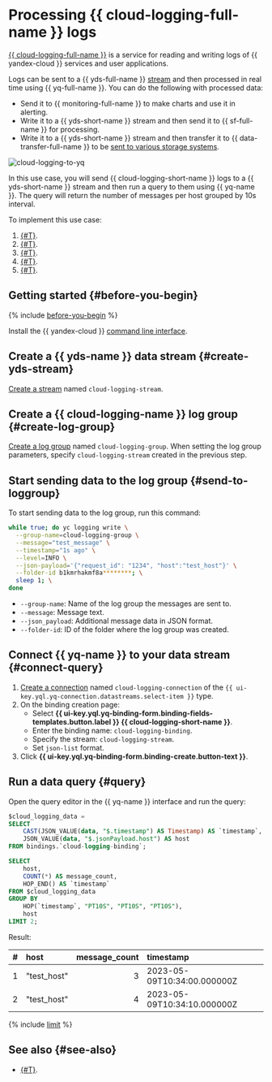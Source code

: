 # Processing {{ cloud-logging-full-name }} logs

[{{ cloud-logging-full-name }}](../../logging/index.yaml) is a service for reading and writing logs of {{ yandex-cloud }} services and user applications.

Logs can be sent to a {{ yds-full-name }} [stream](../../data-streams/concepts/glossary.md#stream-concepts) and then processed in real time using {{ yq-full-name }}. You can do the following with processed data:

* Send it to {{ monitoring-full-name }} to make charts and use it in alerting.
* Write it to a {{ yds-short-name }} stream and then send it to {{ sf-full-name }} for processing.
* Write it to a {{ yds-short-name }} stream and then transfer it to {{ data-transfer-full-name }} to be [sent to various storage systems](../../data-streams/tutorials/data-ingestion.md).

![cloud-logging-to-yq](../../_assets/query/cloud-logging.png)

In this use case, you will send {{ cloud-logging-short-name }} logs to a {{ yds-short-name }} stream and then run a query to them using {{ yq-name }}. The query will return the number of messages per host grouped by 10s interval.

To implement this use case:

1. [{#T}](#create-yds-stream).
1. [{#T}](#create-log-group).
1. [{#T}](#send-to-loggroup).
1. [{#T}](#connect-query).
1. [{#T}](#query).

## Getting started {#before-you-begin}

{% include [before-you-begin](../../_tutorials/_tutorials_includes/before-you-begin.md) %}

Install the {{ yandex-cloud }} [command line interface](../../cli/quickstart.md#install).

## Create a {{ yds-name }} data stream {#create-yds-stream}

[Create a stream](../../data-streams/operations/manage-streams.md#create-data-stream) named `cloud-logging-stream`.

## Create a {{ cloud-logging-name }} log group {#create-log-group}

[Create a log group](../../logging/operations/create-group.md) named `cloud-logging-group`. When setting the log group parameters, specify `cloud-logging-stream` created in the previous step.

## Start sending data to the log group {#send-to-loggroup}

To start sending data to the log group, run this command:

```bash
while true; do yc logging write \
  --group-name=cloud-logging-group \
  --message="test_message" \
  --timestamp="1s ago" \
  --level=INFO \
  --json-payload='{"request_id": "1234", "host":"test_host"}' \
  --folder-id b1kmrhakmf8a********; \
  sleep 1; \
done
```

* `--group-name`: Name of the log group the messages are sent to.
* `--message`: Message text.
* `--json_payload`: Additional message data in JSON format.
* `--folder-id`: ID of the folder where the log group was created.

## Connect {{ yq-name }} to your data stream {#connect-query}

1. [Create a connection](../operations/connection.md#create) named `cloud-logging-connection` of the `{{ ui-key.yql.yq-connection.datastreams.select-item }}` type.
1. On the binding creation page:
   * Select **{{ ui-key.yql.yq-binding-form.binding-fields-templates.button.label }} {{ cloud-logging-short-name }}**.
   * Enter the binding name: `cloud-logging-binding`.
   * Specify the stream: `cloud-logging-stream`.
   * Set `json-list` format.
1. Click **{{ ui-key.yql.yq-binding-form.binding-create.button-text }}**.

## Run a data query {#query}

Open the query editor in the {{ yq-name }} interface and run the query:

```sql
$cloud_logging_data =
SELECT
    CAST(JSON_VALUE(data, "$.timestamp") AS Timestamp) AS `timestamp`,
    JSON_VALUE(data, "$.jsonPayload.host") AS host
FROM bindings.`cloud-logging-binding`;

SELECT
    host,
    COUNT(*) AS message_count,
    HOP_END() AS `timestamp`
FROM $cloud_logging_data
GROUP BY
    HOP(`timestamp`, "PT10S", "PT10S", "PT10S"),
    host
LIMIT 2;
```

Result:

| # | host | message_count | timestamp |
| :--- | :--- | ---: | :--- |
| 1 | "test_host" | 3 | 2023-05-09T10:34:00.000000Z |
| 2 | "test_host" | 4 | 2023-05-09T10:34:10.000000Z |

{% include [limit](../_includes/select-limit.md) %}

## See also {#see-also}

* [{#T}](../sources-and-sinks/data-streams.md).
